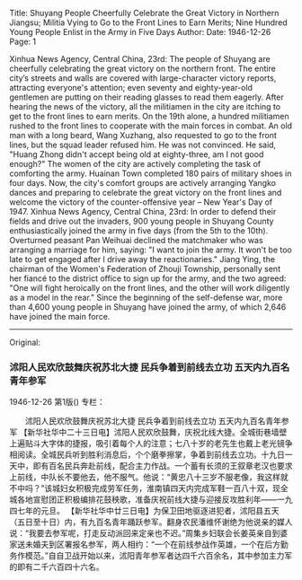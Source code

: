 Title: Shuyang People Cheerfully Celebrate the Great Victory in Northern Jiangsu; Militia Vying to Go to the Front Lines to Earn Merits; Nine Hundred Young People Enlist in the Army in Five Days
Author:
Date: 1946-12-26
Page: 1

Xinhua News Agency, Central China, 23rd: The people of Shuyang are cheerfully celebrating the great victory on the northern front. The entire city’s streets and walls are covered with large-character victory reports, attracting everyone's attention; even seventy and eighty-year-old gentlemen are putting on their reading glasses to read them eagerly. After hearing the news of the victory, all the militiamen in the city are itching to get to the front lines to earn merits. On the 19th alone, a hundred militiamen rushed to the front lines to cooperate with the main forces in combat. An old man with a long beard, Wang Xuzhang, also requested to go to the front lines, but the squad leader refused him. He was not convinced. He said, "Huang Zhong didn't accept being old at eighty-three, am I not good enough?" The women of the city are actively completing the task of comforting the army. Huainan Town completed 180 pairs of military shoes in four days. Now, the city's comfort groups are actively arranging Yangko dances and preparing to celebrate the great victory on the front lines and welcome the victory of the counter-offensive year – New Year's Day of 1947.
    Xinhua News Agency, Central China, 23rd: In order to defend their fields and drive out the invaders, 900 young people in Shuyang County enthusiastically joined the army in five days (from the 5th to the 10th). Overturned peasant Pan Weihuai declined the matchmaker who was arranging a marriage for him, saying: "I want to join the army. It won't be too late to get engaged after I drive away the reactionaries." Jiang Ying, the chairman of the Women's Federation of Zhouji Township, personally sent her fiancé to the district office to sign up for the army, and the two agreed: "One will fight heroically on the front lines, and the other will work diligently as a model in the rear." Since the beginning of the self-defense war, more than 4,600 young people in Shuyang have joined the army, of which 2,646 have joined the main force.



<hr /> 

Original: 


### 沭阳人民欢欣鼓舞庆祝苏北大捷  民兵争着到前线去立功  五天内九百名青年参军

1946-12-26
第1版()
专栏：

　　沭阳人民欢欣鼓舞庆祝苏北大捷
    民兵争着到前线去立功
    五天内九百名青年参军
    【新华社华中二十三日电】沭阳人民欢欣鼓舞，庆祝北线大捷。全城街巷墙壁上遍贴斗大字体的捷报，吸引着每个人的注意；七八十岁的老先生也戴上老光镜争相阅读。全城民兵听到胜利消息后，个个磨拳擦掌，争着到前线去立功。十九日一天中，即有百名民兵奔赴前线，配合主力作战。一个蓄有长须的王叙章老汉也要求上前线，中队长不要他去，他不服气。他说：“黄忠八十三岁不服老像，我这样就不中吗？”该城妇女积极完成劳军任务，淮南镇四天内完成军鞋一百八十双，现全城各地宣慰团正积极编排花鼓秧歌，准备庆祝前线大捷与迎接反攻胜利年——一九四七年的元旦。
    【新华社华中廿三日电】为保卫田地驱逐进犯者，沭阳县五天（五日至十日）内，有九百名青年踊跃参军。翻身农民潘维怀谢绝为他说亲的媒人说：“我要去参军呢，打走反动派回来定亲也不迟。”周集乡妇联会长姜英亲自到婆家送未婚夫到区署报名参军，两人相约：“一个在前线参战作英雄，一个在后方勤务作模范。”自自卫战开始以来，沭阳青年参军者达四千六百余名，其中参加主力军的即有二千六百四十六名。
